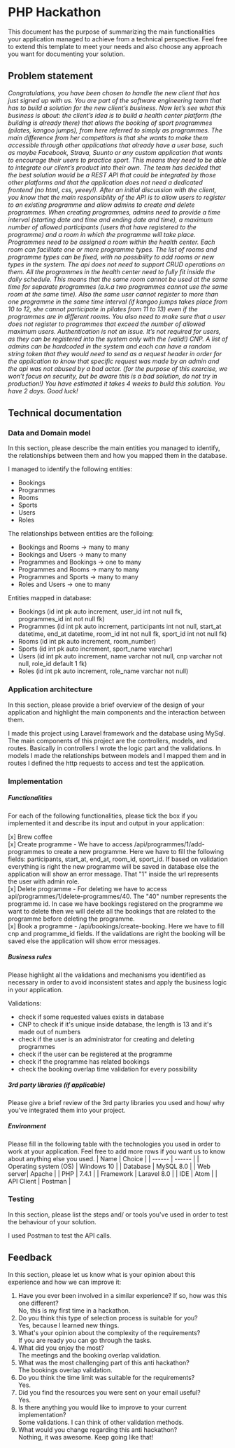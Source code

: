 # PHP Hackathon
This document has the purpose of summarizing the main functionalities your application managed to achieve from a technical perspective. Feel free to extend this template to meet your needs and also choose any approach you want for documenting your solution.

## Problem statement
*Congratulations, you have been chosen to handle the new client that has just signed up with us.  You are part of the software engineering team that has to build a solution for the new client’s business.
Now let’s see what this business is about: the client’s idea is to build a health center platform (the building is already there) that allows the booking of sport programmes (pilates, kangoo jumps), from here referred to simply as programmes. The main difference from her competitors is that she wants to make them accessible through other applications that already have a user base, such as maybe Facebook, Strava, Suunto or any custom application that wants to encourage their users to practice sport. This means they need to be able to integrate our client’s product into their own.
The team has decided that the best solution would be a REST API that could be integrated by those other platforms and that the application does not need a dedicated frontend (no html, css, yeeey!). After an initial discussion with the client, you know that the main responsibility of the API is to allow users to register to an existing programme and allow admins to create and delete programmes.
When creating programmes, admins need to provide a time interval (starting date and time and ending date and time), a maximum number of allowed participants (users that have registered to the programme) and a room in which the programme will take place.
Programmes need to be assigned a room within the health center. Each room can facilitate one or more programme types. The list of rooms and programme types can be fixed, with no possibility to add rooms or new types in the system. The api does not need to support CRUD operations on them.
All the programmes in the health center need to fully fit inside the daily schedule. This means that the same room cannot be used at the same time for separate programmes (a.k.a two programmes cannot use the same room at the same time). Also the same user cannot register to more than one programme in the same time interval (if kangoo jumps takes place from 10 to 12, she cannot participate in pilates from 11 to 13) even if the programmes are in different rooms. You also need to make sure that a user does not register to programmes that exceed the number of allowed maximum users.
Authentication is not an issue. It’s not required for users, as they can be registered into the system only with the (valid!) CNP. A list of admins can be hardcoded in the system and each can have a random string token that they would need to send as a request header in order for the application to know that specific request was made by an admin and the api was not abused by a bad actor. (for the purpose of this exercise, we won’t focus on security, but be aware this is a bad solution, do not try in production!)
You have estimated it takes 4 weeks to build this solution. You have 2 days. Good luck!*

## Technical documentation
### Data and Domain model
In this section, please describe the main entities you managed to identify, the relationships between them and how you mapped them in the database.

I managed to identify the following entities:
- Bookings 
- Programmes 
- Rooms 
- Sports 
- Users 
- Roles 

The relationships between entities are the folloing:
- Bookings and Rooms -> many to many 
- Bookings and Users -> many to many 
- Programmes and Bookings -> one to many 
- Programmes and Rooms -> many to many 
- Programmes and Sports -> many to many 
- Roles and Users -> one to many 

Entities mapped in database: 
- Bookings (id int pk auto increment, user_id int not null fk, programmes_id int not null fk)
- Programmes (id int pk auto increment, participants int not null, start_at datetime, end_at datetime, room_id int not null fk, sport_id int not null fk)
- Rooms (id int pk auto increment, room_number)
- Sports (id int pk auto increment, sport_name varchar)
- Users (id int pk auto increment, name varchar not null, cnp varchar not null, role_id default 1 fk)
- Roles (id int pk auto increment, role_name varchar not null)

### Application architecture
In this section, please provide a brief overview of the design of your application and highlight the main components and the interaction between them.

I made this project using Laravel framework and the database using MySql. The main components of this project are the controllers, models, and routes. Basically in controllers I wrote the logic part and the validations. In models I made the relationships between models and I mapped them and in routes I defined the http requests to access and test the application.

###  Implementation
##### Functionalities
For each of the following functionalities, please tick the box if you implemented it and describe its input and output in your application:

[x] Brew coffee \
[x] Create programme - We have to access /api/programmes/1/add-programmes to create a new programme. Here we have to fill the following fields: participants, start_at, end_at, room_id, sport_id. If based on validation everything is right the new programme will be saved in database else the application will show an error message. That "1" inside the url represents the user with admin role.  \
[x] Delete programme - For deleting we have to access api/programmes/1/delete-programmes/40. The "40" number represents the programme id. In case we have bookings registered on the programme we want to delete then we will delete all the bookings that are related to the programme before deleting the programme.\
[x] Book a programme - /api/bookings/create-booking. Here we have to fill cnp and programme_id fields. If the validations are right the booking will be saved else the application will show error messages.

##### Business rules
Please highlight all the validations and mechanisms you identified as necessary in order to avoid inconsistent states and apply the business logic in your application.

Validations:
- check if some requested values exists in database
- CNP to check if it's unique inside database, the length is 13 and it's made out of numbers
- check if the user is an administrator for creating and deleting programmes
- check if the user can be registered at the programme
- check if the programme has related bookings 
- check the booking overlap time validation for every possibility

##### 3rd party libraries (if applicable)
Please give a brief review of the 3rd party libraries you used and how/ why you've integrated them into your project.

##### Environment
Please fill in the following table with the technologies you used in order to work at your application. Feel free to add more rows if you want us to know about anything else you used.
| Name | Choice |
| ------ | ------ |
| Operating system (OS) | Windows 10 |
| Database  | MySQL 8.0 |
| Web server| Apache |
| PHP | 7.4.1 |
| Framework | Laravel 8.0 |
| IDE | Atom |
| API Client | Postman |

### Testing
In this section, please list the steps and/ or tools you've used in order to test the behaviour of your solution.

I used Postman to test the API calls.

## Feedback
In this section, please let us know what is your opinion about this experience and how we can improve it:

1. Have you ever been involved in a similar experience? If so, how was this one different? \
    No, this is my first time in a hackathon.
2. Do you think this type of selection process is suitable for you? \
    Yes, because I learned new things.
3. What's your opinion about the complexity of the requirements? \
    If you are ready you can go through the tasks.
4. What did you enjoy the most? \
    The meetings and the booking overlap validation.
5. What was the most challenging part of this anti hackathon? \
    The bookings overlap validation.
6. Do you think the time limit was suitable for the requirements? \
    Yes.
7. Did you find the resources you were sent on your email useful? \
    Yes.
8. Is there anything you would like to improve to your current implementation? \
    Some validations. I can think of other validation methods.
9. What would you change regarding this anti hackathon? \
   Nothing, it was awesome. Keep going like that!
